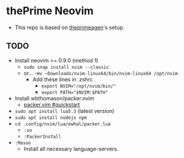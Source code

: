 # thePrime Neovim

- This repo is based on [theprimeagen](https://www.youtube.com/@ThePrimeTimeagen)'s setup.

## TODO
- Install neovim >= 0.9.0 (method 1)
  - `sudo snap install nvim --classic`
  - or... 
    -`mv ~Downloads/nvim-linux64/bin/nvim-linux64 /opt/nvim`
    - Add these lines in .zshrc
        - `export NVIM="/opt/nvim/bin/"`
        - `export PATH="$NVIM:$PATH"`
- Install wbthomason/packer.nvim
  - [packer.vim #quickstart](https://github.com/wbthomason/packer.nvim#quickstart) 
- `sudo apt install lua5.3` (latest version)
- `sudo apt install nodejs npm`
- `cd .config/nvim/lua/ewhal/packer.lua`
  - `:so`
  - `:PackerInstall`
- `:Mason`
  - Install all necessary language-servers.  
